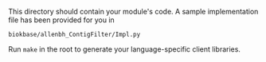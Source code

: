 This directory should contain your module's code.
A sample implementation file has been provided for you in

```biokbase/allenbh_ContigFilter/Impl.py```

Run `make` in the root to generate your language-specific client libraries.
